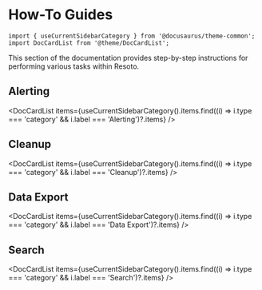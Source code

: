 # How-To Guides

```mdx-code-block
import { useCurrentSidebarCategory } from '@docusaurus/theme-common';
import DocCardList from '@theme/DocCardList';
```

This section of the documentation provides step-by-step instructions for performing various tasks within Resoto.

## Alerting

<DocCardList items={useCurrentSidebarCategory().items.find((i) => i.type === 'category' && i.label === 'Alerting')?.items} />

## Cleanup

<DocCardList items={useCurrentSidebarCategory().items.find((i) => i.type === 'category' && i.label === 'Cleanup')?.items} />

## Data Export

<DocCardList items={useCurrentSidebarCategory().items.find((i) => i.type === 'category' && i.label === 'Data Export')?.items} />

## Search

<DocCardList items={useCurrentSidebarCategory().items.find((i) => i.type === 'category' && i.label === 'Search')?.items} />

